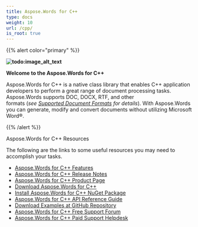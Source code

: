 ```yaml
---
title: Aspose.Words for C++
type: docs
weight: 10
url: /cpp/
is_root: true
---
```


{{% alert color="primary" %}} 

**![todo:image_alt_text](home_1)**

**Welcome to the Aspose.Words for C++**

Aspose.Words for C++ is a native class library that enables C++ application developers to perform a great range of document processing tasks. Aspose.Words supports DOC, DOCX, RTF, and other formats (*see [Supported Document Formats](/words/cpp/supported-document-formats/) for details*). With Aspose.Words you can generate, modify and convert documents without utilizing Microsoft Word®.

{{% /alert %}} 

Aspose.Words for C++ Resources

The following are the links to some useful resources you may need to accomplish your tasks.

- [Aspose.Words for C++ Features](/words/cpp/product-overview/)
- [Aspose.Words for C++ Release Notes](/words/cpp/release-notes/)
- [Aspose.Words for C++ Product Page](https://products.aspose.com/words/cpp)
- [Download Aspose.Words for C++](https://downloads.aspose.com/words/cpp)
- [Install Aspose.Words for C++ NuGet Package](https://www.nuget.org/packages/Aspose.Words.Cpp/)
- [Aspose.Words for C++ API Reference Guide](https://apireference.aspose.com/words/cpp/)
- [Download Examples at GitHub Repository](https://github.com/aspose-words/Aspose.words-for-C)
- [Aspose.Words for C++ Free Support Forum](https://forum.aspose.com/c/words)
- [Aspose.Words for C++ Paid Support Helpdesk](https://helpdesk.aspose.com/)


